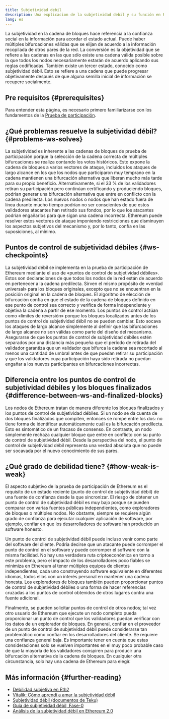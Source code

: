 ```yaml
---
title: Subjetividad debil
description: Una explicacion de la subjetividad debil y su función en PoS Ethereum.
lang: es
---
```


La subjetividad en la cadena de bloques hace referencia a la confianza social en la información para acordar el estado actual. Puede haber múltiples bifurcaciones válidas que se elijan de acuerdo a la información recopilada de otros pares de la red. La conversión es la objetividad que se refiere a las cadenas en las que sólo existe una cadena válida posible sobre la que todos los nodos necesariamente estarán de acuerdo aplicando sus reglas codificadas. También existe un tercer estado, conocido como subjetividad débil. Esto se refiere a una cadena que puede progresar objetivamente después de que alguna semilla inicial de información se recupere socialmente.

## Pre requisitos {#prerequisites}

Para entender esta página, es necesario primero familiarizarse con los fundamentos de la [Prueba de participación](/developers/docs/consensus-mechanisms/pos/).

## ¿Qué problemas resuelve la subjetividad débil? {#problems-ws-solves}

La subjetividad es inherente a las cadenas de bloques de prueba de participación porque la selección de la cadena correcta de múltiples bifurcaciones se realiza contando los votos históricos. Esto expone la cadena de bloques a varios vectores de ataque, incluidos los ataques de largo alcance en los que los nodos que participaron muy temprano en la cadena mantienen una bifurcación alternativa que liberan mucho más tarde para su propio beneficio. Alternativamente, si el 33 % de los validadores retiran su participación pero continúan certificando y produciendo bloques, podrían generar una bifurcación alternativa que entre en conflicto con la cadena predilecta. Los nuevos nodos o nodos que han estado fuera de línea durante mucho tiempo podrían no ser conscientes de que estos validadores atacantes han retirado sus fondos, por lo que los atacantes podrían engañarlos para que sigan una cadena incorrecta. Ethereum puede resolver estos vectores de ataque imponiendo restricciones que disminuyen los aspectos subjetivos del mecanismo y, por lo tanto, confía en las suposiciones, al mínimo.

## Puntos de control de subjetividad débiles {#ws-checkpoints}

La subjetividad débil se implementa en la prueba de participación de Ethereum mediante el uso de «puntos de control de subjetividad débiles». Estos son declaraciones de que todos los nodos de la red están de acuerdo en pertenecer a la cadena predilecta. Sirven el mismo propósito de «verdad universal» para los bloques originales, excepto que no se encuentran en la posición original en la cadena de bloques. El algoritmo de elección de bifurcación confía en que el estado de la cadena de bloques definido en ese punto de control sea correcto y verifica de forma independiente y objetiva la cadena a partir de ese momento. Los puntos de control actúan como «límites de reversión» porque los bloques localizados antes de los puntos de control de subjetividad débil no se pueden cambiar. Esto socava los ataques de largo alcance simplemente al definir que las bifurcaciones de largo alcance no son válidas como parte del diseño del mecanismo. Asegurarse de que los puntos de control de subjetividad débiles estén separados por una distancia más pequeña que el período de retirada del validador garantiza que un validador que bifurca la cadena sea recortado al menos una cantidad de umbral antes de que puedan retirar su participación y que los validadores cuya participación haya sido retirada no puedan engañar a los nuevos participantes en bifurcaciones incorrectas.

## Diferencia entre los puntos de control de subjetividad débiles y los bloques finalizados {#difference-between-ws-and-finalized-blocks}

Los nodos de Ethereum tratan de manera diferente los bloques finalizados y los puntos de control de subjetividad débiles. Si un nodo se da cuenta de dos bloques finalizados que compiten, entonces se rompe entre los dos: no tiene forma de identificar automáticamente cuál es la bifurcación predilecta. Esto es sintomático de un fracaso de consenso. En contraste, un nodo simplemente rechaza cualquier bloque que entre en conflicto con su punto de control de subjetividad débil. Desde la perspectiva del nodo, el punto de control de subjetividad débil representa una verdad absoluta que no puede ser socavada por el nuevo conocimiento de sus pares.

## ¿Qué grado de debilidad tiene? {#how-weak-is-weak}

El aspecto subjetivo de la prueba de participación de Ethereum es el requisito de un estado reciente (punto de control de subjetividad débil) de una fuente de confianza desde la que sincronizar. El riesgo de obtener un punto de control de subjetividad débil es muy bajo porque se pueden comparar con varias fuentes públicas independientes, como exploradores de bloques o múltiples nodos. No obstante, siempre se requiere algún grado de confianza para ejecutar cualquier aplicación de software, por ejemplo, confiar en que los desarrolladores de software han producido un software honesto.

Un punto de control de subjetividad débil puede incluso venir como parte del software del cliente. Podría decirse que un atacante puede corromper el punto de control en el software y puede corromper el software con la misma facilidad. No hay una verdadera ruta criptoeconómica en torno a este problema, pero el impacto de los desarrolladores poco fiables se minimiza en Ethereum al tener múltiples equipos de clientes independientes, cada uno construyendo software equivalente en diferentes idiomas, todos ellos con un interés personal en mantener una cadena honesta. Los exploradores de bloques también pueden proporcionar puntos de control de subjetividad débiles o una forma de hacer referencias cruzadas a los puntos de control obtenidos de otros lugares contra una fuente adicional.

Finalmente, se pueden solicitar puntos de control de otros nodos; tal vez otro usuario de Ethereum que ejecute un nodo completo pueda proporcionar un punto de control que los validadores puedan verificar con los datos de un explorador de bloques. En general, confiar en el proveedor de un punto de control de subjetividad débil puede considerarse tan problemático como confiar en los desarrolladores del cliente. Se requiere una confianza general baja. Es importante tener en cuenta que estas consideraciones solo se vuelven importantes en el muy poco probable caso de que la mayoría de los validadores conspiren para producir una bifurcación alternativa de la cadena de bloques. En cualquier otra circunstancia, solo hay una cadena de Ethereum para elegir.

## Más información {#further-reading}

- [Debilidad subjetiva en Eth2](https://notes.ethereum.org/@adiasg/weak-subjectvity-eth2)
- [Vitalik: Cómo aprendí a amar la subjetividad débil](https://blog.ethereum.org/2014/11/25/proof-stake-learned-love-weak-subjectivity/)
- [Subjetividad débil (documentos de Teku)](https://docs.teku.consensys.net/development/Concepts/Weak-Subjectivity/)
- [Guía de subjetividad débil, Fase-0](https://github.com/ethereum/consensus-specs/blob/dev/specs/phase0/weak-subjectivity.md)
- [Análisis de la subjetividad débil en Ethereum 2.0](https://github.com/runtimeverification/beacon-chain-verification/blob/master/weak-subjectivity/weak-subjectivity-analysis.pdf)
